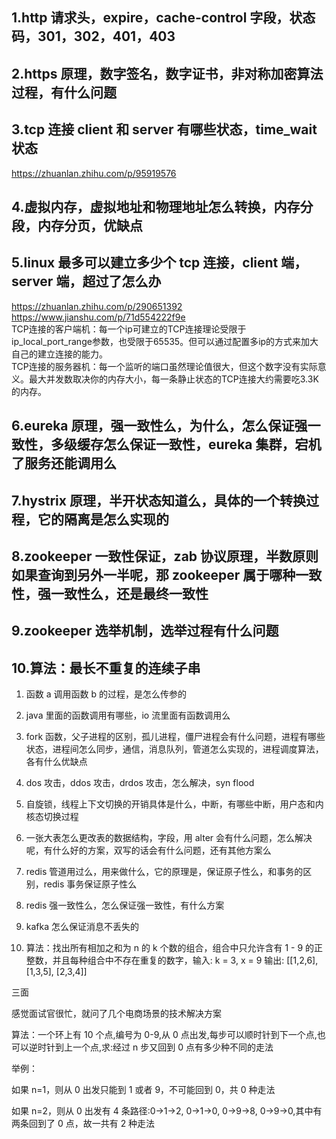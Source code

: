 ## 1.http 请求头，expire，cache-control 字段，状态码，301，302，401，403

## 2.https 原理，数字签名，数字证书，非对称加密算法过程，有什么问题

## 3.tcp 连接 client 和 server 有哪些状态，time_wait 状态
https://zhuanlan.zhihu.com/p/95919576  

## 4.虚拟内存，虚拟地址和物理地址怎么转换，内存分段，内存分页，优缺点

## 5.linux 最多可以建立多少个 tcp 连接，client 端，server 端，超过了怎么办
https://zhuanlan.zhihu.com/p/290651392  
https://www.jianshu.com/p/71d554222f9e  
TCP连接的客户端机：每一个ip可建立的TCP连接理论受限于ip_local_port_range参数，也受限于65535。但可以通过配置多ip的方式来加大自己的建立连接的能力。  
TCP连接的服务器机：每一个监听的端口虽然理论值很大，但这个数字没有实际意义。最大并发数取决你的内存大小，每一条静止状态的TCP连接大约需要吃3.3K的内存。  

## 6.eureka 原理，强一致性么，为什么，怎么保证强一致性，多级缓存怎么保证一致性，eureka 集群，宕机了服务还能调用么

## 7.hystrix 原理，半开状态知道么，具体的一个转换过程，它的隔离是怎么实现的

## 8.zookeeper 一致性保证，zab 协议原理，半数原则如果查询到另外一半呢，那 zookeeper 属于哪种一致性，强一致性么，还是最终一致性

## 9.zookeeper 选举机制，选举过程有什么问题

## 10.算法：最长不重复的连续子串

1. 函数 a 调用函数 b 的过程，是怎么传参的

2. java 里面的函数调用有哪些，io 流里面有函数调用么

3. fork 函数，父子进程的区别，孤儿进程，僵尸进程会有什么问题，进程有哪些状态，进程间怎么同步，通信，消息队列，管道怎么实现的，进程调度算法，各有什么优缺点

4. dos 攻击，ddos 攻击，drdos 攻击，怎么解决，syn flood

5. 自旋锁，线程上下文切换的开销具体是什么，中断，有哪些中断，用户态和内核态切换过程

6. 一张大表怎么更改表的数据结构，字段，用 alter 会有什么问题，怎么解决呢，有什么好的方案，双写的话会有什么问题，还有其他方案么

7. redis 管道用过么，用来做什么，它的原理是，保证原子性么，和事务的区别，redis 事务保证原子性么

8. redis 强一致性么，怎么保证强一致性，有什么方案

9. kafka 怎么保证消息不丢失的

10. 算法：找出所有相加之和为 n 的 k 个数的组合，组合中只允许含有 1 - 9 的正整数，并且每种组合中不存在重复的数字，输入: k = 3, x = 9 输出: [[1,2,6], [1,3,5], [2,3,4]]



三面


感觉面试官很忙，就问了几个电商场景的技术解决方案



算法：一个环上有 10 个点,编号为 0-9,从 0 点出发,每步可以顺时针到下一个点,也可以逆时针到上一个点,求:经过 n 步又回到 0 点有多少种不同的走法



举例：



如果 n=1，则从 0 出发只能到 1 或者 9，不可能回到 0，共 0 种走法



如果 n=2，则从 0 出发有 4 条路径:0->1->2, 0->1->0, 0->9->8, 0->9->0,其中有两条回到了 0 点，故一共有 2 种走法
